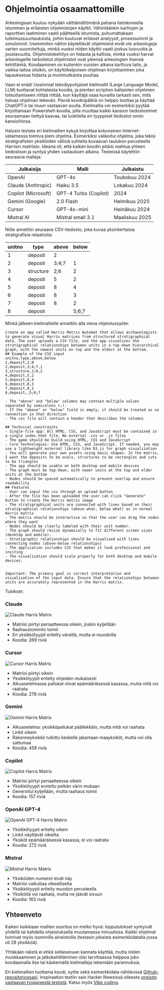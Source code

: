 # Ohjelmointia osaamattomille

Arkeologiaan kuuluu nykyään välttämättömänä pahana tietokoneella istuminen ja erilaisten ohjelmistojen käyttö. Vähintäänkin karttojen ja raporttien laatiminen vaatii päätteellä istumista, puhumattakaan tutkimussuuntauksista, joihin kuuluvat erilaiset analyysit, prosessoinnit ja simuloinnit. Useimmiten näihin käytettävät ohjelmistot eivät ole arkeologeja varten suunniteltuja, minkä vuoksi niiden käyttö vaatii joskus luovuutta ja joustavuutta. Ohjelmistokehitys on hidasta ja kallista, minkä vuoksi harvat arkeologeille tarkoitetut ohjelmistot ovat yleensä arkeologien itsensä kehittämiä. Koodaaminen on kuitenkin vuosien aikana karttuva taito, ja vaikka taitoa olisikin, on käyttökelpoisen ohjelman kirjoittaminen joka tapauksessa hidasta ja monimutkaista puuhaa.

Vaan ei enää! Uusimmat tekoälypohjaiset kielimallit (Large Language Model, LLM) tuottavat kohtalaista koodia, ja pienten scriptien kaltaisten ohjelmien toteuttamiseen riittää riittää, kun käyttäjä osaa kuvailla tarkasti sen, mitä haluaa ohjelman tekevän. Pieniä koodinpätkiä on helppo tuottaa ja käyttää ChatGPT:n tai muun vastaavan avulla. Kielimallia voi esimerkiksi pyytää kirjoittamaan Powershell-koodia, jolla muuttaa kaikki kansion tiedostonimet seuraamaan tiettyä kaavaa, tai luokitella eri tyyppiset tiedostot omiin kansioihinsa.

Halusin testata eri kielimallien kykyä kirjoittaa kokonainen Internet-selaimessa toimiva pieni ohjelma. Esimerkiksi valikoitui ohjelma, joka tekisi stratigrafisten yksiköiden välisiä suhteita kuvaavan taulukon perusteella Harrisin matriisin. Ideana oli, että kaiken koodin pitäisi mahtua yhteen tiedostoon ja syntyä yhden vastauksen aikana. Testeissä käytettiin seuraavia malleja:

| Julkaisija | Malli | Julkaistu |
|------------|-------|-----------|
| OpenAI | GPT-4o | Toukokuu 2024 |
| Claude (Anthropic) | Haiku 3.5 | Lokakuu 2024 |
| Copilot (Microsoft) | GPT-4 Turbo (Copilot) | 2024 |
| Gemini (Google) | 2.0 Flash | Helmikuu 2025 |
| Cursor | GPT-4o-mini | Heinäkuu 2024 |
| Mistral AI | Mistral small 3.1 | Maaliskuu 2025 |

Niille annettiin seuraava CSV-tiedosto, joka kuvaa yksinkertaisia stratigrafisia relaatioita:

| unitno | type | above | below |
|--------|------|-------|--------|
| 1 | deposit | 2 | |
| 2 | deposit | 3;4;7 | 1 |
| 3 | structure | 2;6 | 2 |
| 4 | deposit | 5 | 2 |
| 5 | deposit | 8 | 4 |
| 6 | deposit | 8 | 3 |
| 7 | deposit | 8 | 2 |
| 8 | deposit | | 5;6;7 |

Minkä jälkeen kielimalleille annettiin alla oleva ohjeistussyöte:

```
Create an app called Harris Matrix Automat that allows archaeologists to generate visual Harris matrices from structured stratigraphical data. The user uploads a CSV file, and the app visualizes the stratigraphical relationships between units in a top-down hierarchical graph, with the newest units on top and the oldest at the bottom.
## Example of the CSV input
unitno,type,above,below
1,deposit,2,0
2,deposit,3;4;7,1
3,structure,2;6,2
4,deposit,5,2
5,deposit,8,4
6,deposit,8,3
7,deposit,8,2
8,deposit,,5;6;7

- The "above" and "below" columns may contain multiple values separated by semicolons (;).
- If the "above" or "below" field is empty, it should be treated as no connection in that direction
- The csv file will contain a header that describes the columns

## Technical constraints
- Single-file app: All HTML, CSS, and JavaScript must be contained in a single index.html file. No external .css or .js files
- The game should be build using HTML, CSS and JavaScript
- Core Technologies: Use HTML, CSS, and JavaScript. If needed, you may use a lightweight external library like D3.js for graph visualization
- You will generate your own assets using basic shapes. In the matrix, I want the deposits to be ovals, structures to be rectangles and cuts to be triangles
- The app should be usable on both desktop and mobile devices
- The graph must be top-down, with newer units at the top and older units at the bottom
- Nodes should be spaced automatically to prevent overlap and ensure readability
## Features
- User can input the csv through an upload button
- After the file has been uploaded the user can click "Generate" button to create the Harris matrix image
- The stratigraphical units are connected with lines based on their stratigraphical relationships (above what, below what) as in normal Harris matrix
- The matrix should be interactive so that the user can drag the nodes where they want
- Nodes should be clearly labeled with their unit number.
- The graph should resize dynamically to fit different screen sizes (desktop and mobile).
- Stratigraphic relationships should be visualized with lines connecting nodes (above-below relationships)
- The application includes CSS that makes it look professional and inviting
- The visualization should scale properly for both desktop and mobile devices.


Important: The primary goal is correct interpretation and visualization of the input data. Ensure that the relationships between units are accurately represented in the Harris matrix.
```

Tulokset:

### Claude

![Claude Harris Matrix](screenshots/Kuva1.png)

- Matriisi piirtyi periaatteessa oikein, joskin kyljellään
- Raahaustoiminto toimii
- Eri yksikkötyypit eritelty väreillä, mutta ei muodoilla
- Koodia: 269 riviä

### Cursor

![Cursor Harris Matrix](screenshots/Kuva2.png)

- Matriisi piirtyi oikein
- Yksikkötyypit eritelty ohjeiden mukaisesti
- Alkuasetelmassa pallukat olivat epämääräisessä kasassa, mutta niitä voi raahata
- Koodia: 278 riviä

### Gemini

![Gemini Harris Matrix](screenshots/Kuva3.png)

- Alkuasetelma: yksikköpallukat päällekkäin, mutta niitä voi raahata
- Linkit oikein
- Rakenneyksikkö tulkittu keskelle jakamaan maayksiköt, mutta voi olla sattumaa
- Koodia: 458 riviä

### Copilot

![Copilot Harris Matrix](screenshots/Kuva4.png)

- Matriisi piirtyi periaatteessa oikein
- Yksikkötyypit eroteltu pelkän värin mukaan
- Generoitui kyljellään, mutta raahaus toimii
- Koodia: 157 riviä

### OpenAI GPT-4

![OpenAI GPT-4 Harris Matrix](screenshots/Kuva5.png)

- Yksikkötyypit eritelty oikein
- Linkit näyttävät oikeilta
- Yksiköt epämääräisessä kasassa, ei voi raahata
- Koodia: 272 riviä

### Mistral

![Mistral Harris Matrix](screenshots/Kuva6.png)

- Yksiköiden numerot eivät näy
- Matriisi vaikuttaa oikeelliselta
- Yksikkötyypit eritelty muodon perusteella
- Yksiköitä voi raahata, mutta ne jäävät sivuun
- Koodia: 163 riviä

## Yhteenveto

Kaiken kaikkiaan mallien suoritus on melko hyvä: lopputulokset syntyivät yhdellä tai kahdella ohjeistuksella muutamassa minuutissa. Kaikki ohjelmat toimivat myös isommilla aineistoilla (testasin jokaista esimerkkidatalla jossa oli 28 yksikköä). 

Yhtäkään näistä ei ehkä sellaisenaan kannata käyttää, mutta niiden muokkaaminen ja jatkokehittäminen olisi tarvittaessa helppoa joko koodaamalla itse tai käskemällä kielimalleja tekemään parannuksia.

Eri kielimallien tuottama koodi, syöte sekä esimerkkidata nähtävissä [Github-repositoriossani](https://github.com/nikolaipaukkonen/AvoinArkeologi/tree/main/OhjelmointiaOsaamattomille).
Inspiraation testiin sain Hacker Newsissä olleesta [vngistin vastaavan tyyppisestä testistä](https://github.com/vnglst/when-ai-fails/blob/main/shepards-dog/README.md). Katso myös [Vibe coding](https://en.wikipedia.org/wiki/Vibe_coding).
